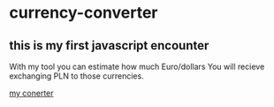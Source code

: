# currency-converter

## this is my first javascript encounter

With my tool you can estimate how much Euro/dollars You will recieve exchanging PLN to those currencies.

[my conerter]()
